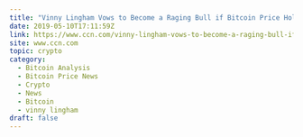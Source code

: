 ```yaml
---
title: "Vinny Lingham Vows to Become a Raging Bull if Bitcoin Price Holds $6,200"
date: 2019-05-10T17:11:59Z
link: https://www.ccn.com/vinny-lingham-vows-to-become-a-raging-bull-if-bitcoin-price-hold-6200?utm_medium=RSS&utm_source=hune
site: www.ccn.com
topic: crypto
category:
  - Bitcoin Analysis
  - Bitcoin Price News
  - Crypto
  - News
  - Bitcoin
  - vinny lingham
draft: false
---
```

